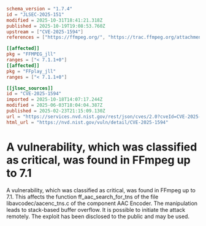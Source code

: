 ```toml
schema_version = "1.7.4"
id = "JLSEC-2025-151"
modified = 2025-10-31T18:41:21.318Z
published = 2025-10-19T19:08:53.760Z
upstream = ["CVE-2025-1594"]
references = ["https://ffmpeg.org/", "https://trac.ffmpeg.org/attachment/ticket/11418/poc", "https://trac.ffmpeg.org/ticket/11418#comment:3", "https://vuldb.com/?ctiid.296589", "https://vuldb.com/?id.296589", "https://vuldb.com/?submit.496929"]

[[affected]]
pkg = "FFMPEG_jll"
ranges = ["< 7.1.1+0"]
[[affected]]
pkg = "FFplay_jll"
ranges = ["< 7.1.1+0"]

[[jlsec_sources]]
id = "CVE-2025-1594"
imported = 2025-10-18T14:07:17.244Z
modified = 2025-06-03T18:04:04.387Z
published = 2025-02-23T21:15:09.130Z
url = "https://services.nvd.nist.gov/rest/json/cves/2.0?cveId=CVE-2025-1594"
html_url = "https://nvd.nist.gov/vuln/detail/CVE-2025-1594"
```

# A vulnerability, which was classified as critical, was found in FFmpeg up to 7.1

A vulnerability, which was classified as critical, was found in FFmpeg up to 7.1. This affects the function ff_aac_search_for_tns of the file libavcodec/aacenc_tns.c of the component AAC Encoder. The manipulation leads to stack-based buffer overflow. It is possible to initiate the attack remotely. The exploit has been disclosed to the public and may be used.

